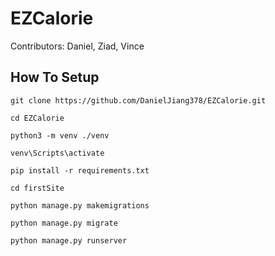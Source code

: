 # EZCalorie
Contributors: Daniel, Ziad, Vince


## How To Setup
```
git clone https://github.com/DanielJiang378/EZCalorie.git
```
```
cd EZCalorie
```
```
python3 -m venv ./venv
```
```
venv\Scripts\activate
```
```
pip install -r requirements.txt
```
```
cd firstSite
```
```
python manage.py makemigrations
```
```
python manage.py migrate
```
```
python manage.py runserver
```
